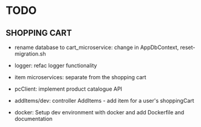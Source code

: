 # TODO
## SHOPPING CART
- rename database to cart_microservice: change in AppDbContext, reset-migration.sh
- logger: refac logger functionality
- item microservices: separate from the shopping cart

- pcClient: implement product catalogue API
- addItems/dev: controller AddItems - add item for a user's shoppingCart

- docker: Setup dev environment with docker and add Dockerfile and documentation
